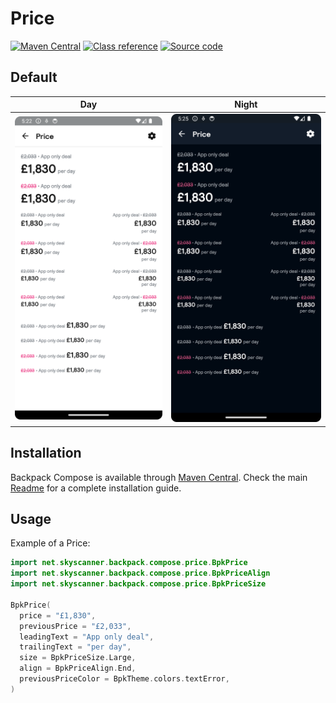 # Price

[![Maven Central](https://img.shields.io/maven-central/v/net.skyscanner.backpack/backpack-compose)](https://search.maven.org/artifact/net.skyscanner.backpack/backpack-compose)
[![Class reference](https://img.shields.io/badge/Class%20reference-Android-blue)](https://backpack.github.io/android/backpack-compose/net.skyscanner.backpack.compose.price)
[![Source code](https://img.shields.io/badge/Source%20code-GitHub-lightgrey)](https://github.com/Skyscanner/backpack-android/tree/main/backpack-compose/src/main/kotlin/net/skyscanner/backpack/compose/price)

## Default

| Day                                                                                                                                                           | Night                                                                                                                                                                        |
|---------------------------------------------------------------------------------------------------------------------------------------------------------------|------------------------------------------------------------------------------------------------------------------------------------------------------------------------------|
| <img src="https://raw.githubusercontent.com/Skyscanner/backpack-android/main/docs/compose/Price/screenshots/default.png" alt="Price component" width="375" /> | <img src="https://raw.githubusercontent.com/Skyscanner/backpack-android/main/docs/compose/Price/screenshots/default_dm.png" alt="Price component - dark mode" width="375" /> |

## Installation

Backpack Compose is available through [Maven Central](https://search.maven.org/artifact/net.skyscanner.backpack/backpack-compose). Check the main [Readme](https://github.com/skyscanner/backpack-android#installation) for a complete installation guide.

## Usage

Example of a Price:

```Kotlin
import net.skyscanner.backpack.compose.price.BpkPrice
import net.skyscanner.backpack.compose.price.BpkPriceAlign
import net.skyscanner.backpack.compose.price.BpkPriceSize

BpkPrice(
  price = "£1,830",
  previousPrice = "£2,033",
  leadingText = "App only deal",
  trailingText = "per day",
  size = BpkPriceSize.Large,
  align = BpkPriceAlign.End,
  previousPriceColor = BpkTheme.colors.textError,
)
```
